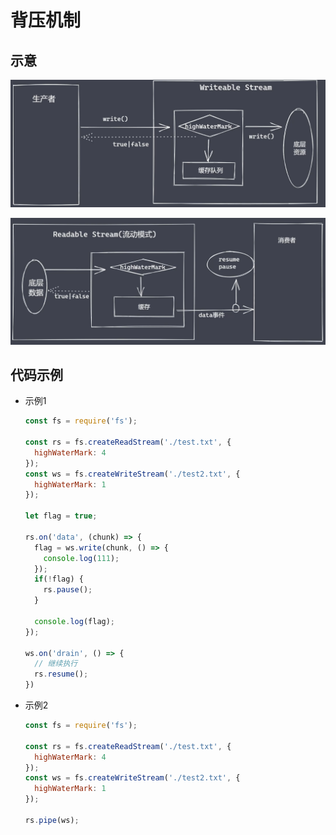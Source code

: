 # 背压机制

## 示意

![](image/可写_xy43sKF4ab.jpg)

![](image/流动模式_xsRDRcfONB.jpg)

## 代码示例

  - 示例1

    ```javascript
    const fs = require('fs');

    const rs = fs.createReadStream('./test.txt', {
      highWaterMark: 4
    });
    const ws = fs.createWriteStream('./test2.txt', {
      highWaterMark: 1
    });

    let flag = true;

    rs.on('data', (chunk) => {
      flag = ws.write(chunk, () => {
        console.log(111);
      });
      if(!flag) {
        rs.pause();
      }

      console.log(flag);
    });

    ws.on('drain', () => {
      // 继续执行
      rs.resume();
    })
    ```

  - 示例2

    ```javascript
    const fs = require('fs');

    const rs = fs.createReadStream('./test.txt', {
      highWaterMark: 4
    });
    const ws = fs.createWriteStream('./test2.txt', {
      highWaterMark: 1
    });

    rs.pipe(ws);
    ```
